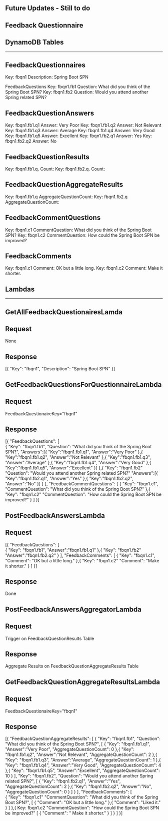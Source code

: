 Future Updates - Still to do
----------------------------

Feedback Questionnaire
----------------------

DynamoDB Tables
---------------
---------------
FeedbackQuestionnaires
----------------------
Key: fbqn1
Description: Spring Boot SPN

FeedbackQuestions
Key: fbqn1.fb1
Question: What did you think of the Spring Boot SPN?
Key: fbqn1.fb2
Question: Would you attend another Spring related SPN?

FeedbackQuestionAnswers
-----------------------
Key: fbqn1.fb1.q1
Answer: Very Poor
Key: fbqn1.fb1.q2
Answer: Not Relevant
Key: fbqn1.fb1.q3
Answer: Average
Key: fbqn1.fb1.q4
Answer: Very Good
Key: fbqn1.fb1.q5
Answer: Excellent
Key: fbqn1.fb2.q1
Answer: Yes
Key: fbqn1.fb2.q2
Answer: No

FeedbackQuestionResults
-----------------------
Key: fbqn1.fb1.q<n>.<rnd>
Count: <Count>
Key: fbqn1.fb2.q<n>.<rnd>
Count: <Count>

FeedbackQuestionAggregateResults
--------------------------------
Key: fbqn1.fb1.q<n>
AggregateQuestionCount: <Count>
Key: fbqn1.fb2.q<n>
AggregateQuestionCount: <Count>

FeedbackCommentQuestions
------------------------
Key: fbqn1.c1
CommentQuestion: What did you think of the Spring Boot SPN?
Key: fbqn1.c2
CommentQuestion: How could the Spring Boot SPN be improved?

FeedbackComments
----------------
Key: fbqn1.c1
Comment: OK but a little long.
Key: fbqn1.c2
Comment: Make it shorter.

Lambdas
-------
-------
GetAllFeedbackQuestionairesLamda
--------------------------------

Request
-------
None

Response
--------
[{
"Key": "fbqn1",
"Description": "Spring Boot SPN"
}]

GetFeedbackQuestionsForQuestionnaireLambda
------------------------------------------
Request
-------
FeedbackQuestionaireKey="fbqn1"

Response
--------
[{
	"FeedbackQuestions":
	[	
		{
			"Key": "fbqn1.fb1",
			"Question": "What did you think of the Spring Boot SPN?",
			"Answers":[{
				"Key":"fbqn1.fb1.q1",
				"Answer":"Very Poor"
				},{
				"Key":"fbqn1.fb1.q2",
				"Answer":"Not Relevant"
				},{
				"Key":"fbqn1.fb1.q3",
				"Answer":"Average"
				},{
				"Key":"fbqn1.fb1.q4",
				"Answer":"Very Good"
				},{
				"Key":"fbqn1.fb1.q5",
				"Answer":"Excellent"
				}]
		},{
			"Key": "fbqn1.fb2"
			"Question": "Would you attend another Spring related SPN?"
			"Answers":[{
				"Key":"fbqn1.fb2.q1",
				"Answer":"Yes"
				},{
				"Key":"fbqn1.fb2.q2",
				"Answer":"No"
				}]
		}
	],
	"FeedbackCommentQuestions":
	[
		{
			"Key": "fbqn1.c1",
			"CommentQuestion": "What did you think of the Spring Boot SPN?"
		},{
			"Key": "fbqn1.c2"
			"CommentQuestion": "How could the Spring Boot SPN be improved?"
		}
	]
}]

PostFeedbackAnswersLambda
-------------------------
Request
-------
[{
	"FeedbackQuestions":
	[	
		{
			"Key": "fbqn1.fb1",
			"Answer":"fbqn1.fb1.q1"
		},{
			"Key": "fbqn1.fb2"
			"Answer":"fbqn1.fb2.q2"
		}
	],
	"FeedbackComments":
	[
		{
			"Key": "fbqn1.c1",
			"Comment": "OK but a little long."
		},{
			"Key": "fbqn1.c2"
			"Comment": "Make it shorter."
		}
	]
}]

Response
--------
Done

PostFeedbackAnswersAggregatorLambda
-----------------------------------
Request
-------
Trigger on FeedbackQuestionResults Table

Response
--------
Aggregate Results on FeedbackQuestionAggregateResults Table

GetFeedbackQuestionAggregateResultsLambda
-----------------------------------------
Request
-------
FeedbackQuestionaireKey="fbqn1"

Response
--------
[{
	"FeedbackQuestionAggregateResults":
	[
		{
			"Key": "fbqn1.fb1",
			"Question": "What did you think of the Spring Boot SPN?",
			[
				{
					"Key": "fbqn1.fb1.q1",
					"Answer":"Very Poor",
					"AggregateQuestionCount": 0
				},{
					"Key": "fbqn1.fb1.q2",
					"Answer":"Not Relevant",
					"AggregateQuestionCount": 2
				},{
					"Key": "fbqn1.fb1.q3",
					"Answer":"Average",
					"AggregateQuestionCount": 1
				},{
					"Key": "fbqn1.fb1.q4",
					"Answer":"Very Good",
					"AggregateQuestionCount": 4
				},{
					"Key": "fbqn1.fb1.q5",
					"Answer":"Excellent",
					"AggregateQuestionCount": 10
				}
			],
			"Key": "fbqn1.fb2",
			"Question": "Would you attend another Spring related SPN?",
			[
				{
					"Key": "fbqn1.fb2.q1",
					"Answer":"Yes",
					"AggregateQuestionCount": 2
				},{
					"Key": "fbqn1.fb2.q2",
					"Answer":"No",
					"AggregateQuestionCount": 0
				}
			]
		}
	],
	"FeedbackComments":
	[	
		{
			"Key": "fbqn1.c1"
			"CommentQuestion": "What did you think of the Spring Boot SPN?",
			[
				{
					"Comment": "OK but a little long."
				},{
					"Comment": "Liked it."
				}
			]
		},{
			Key: fbqn1.c2
			"CommentQuestion": "How could the Spring Boot SPN be improved?"
			[
				{
					"Comment": " Make it shorter."
				}
			]
		}
	]
}]

